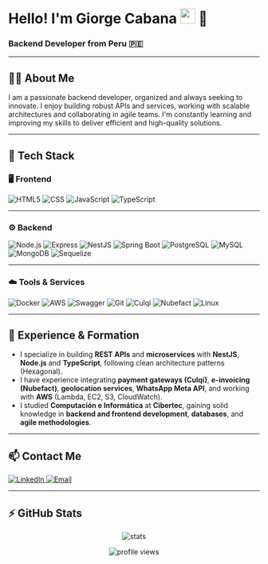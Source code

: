 <h1>Hello! I'm Giorge Cabana <img src="https://raw.githubusercontent.com/iampavangandhi/iampavangandhi/master/gifs/Hi.gif" width="30px"> 🚀</h1>
<h3>Backend Developer from Peru 🇵🇪</h3>

---

## 🧑‍💻 About Me
I am a passionate backend developer, organized and always seeking to innovate. I enjoy building robust APIs and services, working with scalable architectures and collaborating in agile teams. I'm constantly learning and improving my skills to deliver efficient and high-quality solutions.

---

## 🚀 Tech Stack

### 🖥️ Frontend
![HTML5](https://img.shields.io/badge/-HTML5-333333?style=flat&logo=HTML5)
![CSS](https://img.shields.io/badge/-CSS-333333?style=flat&logo=CSS&logoColor=1572B6)
![JavaScript](https://img.shields.io/badge/-JavaScript-333333?style=flat&logo=javascript)
![TypeScript](https://img.shields.io/badge/-TypeScript-333333?style=flat&logo=typescript)

---

### ⚙️ Backend
![Node.js](https://img.shields.io/badge/-Node.js-333333?style=flat&logo=node.js)
![Express](https://img.shields.io/badge/-Express-333333?style=flat&logo=express)
![NestJS](https://img.shields.io/badge/-NestJS-333333?style=flat&logo=nestjs)
![Spring Boot](https://img.shields.io/badge/-Spring%20Boot-333333?style=flat&logo=springboot)
![PostgreSQL](https://img.shields.io/badge/-PostgreSQL-333333?style=flat&logo=postgresql)
![MySQL](https://img.shields.io/badge/-MySQL-333333?style=flat&logo=mysql)
![MongoDB](https://img.shields.io/badge/-MongoDB-333333?style=flat&logo=mongodb)
![Sequelize](https://img.shields.io/badge/-Sequelize-333333?style=flat&logo=sequelize)

---

### ☁️ Tools & Services
![Docker](https://img.shields.io/badge/-Docker-333333?style=flat&logo=docker)
![AWS](https://img.shields.io/badge/-AWS-333333?style=flat&logo=amazon-aws)
![Swagger](https://img.shields.io/badge/-Swagger-333333?style=flat&logo=swagger)
![Git](https://img.shields.io/badge/-Git-333333?style=flat&logo=git)
![Culqi](https://img.shields.io/badge/-Culqi-333333?style=flat)
![Nubefact](https://img.shields.io/badge/-Nubefact-333333?style=flat)
![Linux](https://img.shields.io/badge/-Linux-333333?style=flat&logo=linux)

---

## 💼 Experience & Formation
- I specialize in building **REST APIs** and **microservices** with **NestJS**, **Node.js** and **TypeScript**, following clean architecture patterns (Hexagonal).
- I have experience integrating **payment gateways (Culqi)**, **e-invoicing (Nubefact)**, **geolocation services**, **WhatsApp Meta API**, and working with **AWS** (Lambda, EC2, S3, CloudWatch).
- I studied **Computación e Informática** at **Cibertec**, gaining solid knowledge in **backend and frontend development**, **databases**, and **agile methodologies**.

---

## 📫 Contact Me
<p>
  <a href="https://www.linkedin.com/in/giorge-stuard-cabana-cribillero-697704267/">
    <img alt="LinkedIn" src="https://img.shields.io/badge/LinkedIn-Connect-blue?style=flat-square&logo=linkedin">
  </a>
  <a href="mailto:giorgestuardcc@gmail.com">
    <img alt="Email" src="https://img.shields.io/badge/Gmail-giorgestuardcc@gmail.com-D14836?style=flat-square&logo=gmail">
  </a>
</p>

---

## ⚡ GitHub Stats
<p align="center">
  <img src="https://github-readme-stats.vercel.app/api?username=GiorgeCabana2343&show_icons=true&theme=radical" alt="stats"/>
</p>
<p align="center">
  <img src="https://komarev.com/ghpvc/?username=GiorgeCabana2343&label=Profile%20views&color=0e75b6&style=flat" alt="profile views" />
</p>
